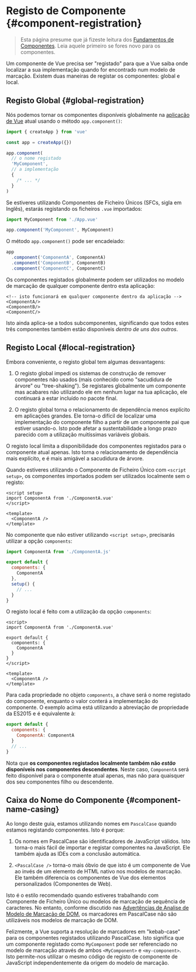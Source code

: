 # Registo de Componente {#component-registration}

<VueSchoolLink href="https://vueschool.io/lessons/vue-3-global-vs-local-vue-components" title="Aula Gratuita Sobre Registo de Componente de Vue.js"/>

> Esta página presume que já fizeste leitura dos [Fundamentos de Componentes](/guide/essentials/component-basics). Leia aquele primeiro se fores novo para os componentes.

Um componente de Vue precisa ser "registado" para que a Vue saiba onde localizar a sua implementação quando for encontrado num modelo de marcação. Existem duas maneiras de registar os componentes: global e local.

## Registo Global {#global-registration}

Nós podemos tornar os componentes disponíveis globalmente na [aplicação de Vue](/guide/essentials/application.html) atual usando o método `app.component()`:

```js
import { createApp } from 'vue'

const app = createApp({})

app.component(
  // o nome registado
  'MyComponent',
  // a implementação
  {
    /* ... */
  }
)
```

Se estiveres utilizando Componentes de Ficheiro Únicos (SFCs, sigla em Inglês), estarás registando os ficheiros `.vue` importados:

```js
import MyComponent from './App.vue'

app.component('MyComponent', MyComponent)
```

O método `app.component()` pode ser encadeiado:

```js
app
  .component('ComponentA', ComponentA)
  .component('ComponentB', ComponentB)
  .component('ComponentC', ComponentC)
```

Os componentes registados globalmente podem ser utilizados no modelo de marcação de qualquer componente dentro esta aplicação:

```vue-html
<!-- isto funcionará em qualquer componente dentro da aplicação -->
<ComponentA/>
<ComponentB/>
<ComponentC/>
```

Isto ainda aplica-se a todos subcomponentes, significando que todos estes três componentes também estão disponíveis _dentro de uns dos outros_.

## Registo Local {#local-registration}

Embora conveniente, o registo global tem algumas desvantagens:

1. O registo global impedi os sistemas de construção de remover componentes não usados (mais conhecido como "sacudidura de árvore" ou "tree-shaking"). Se registares globalmente um componente mas acabares não utilizando ele em nenhum lugar na tua aplicação, ele continuará a estar incluído no pacote final.

2. O registo global torna o relacionamento de dependência menos explícito em aplicações grandes. Ele torna-o difícil de localizar uma implementação do componente filho a partir de um componente pai que estiver usando-o. Isto pode afetar a sustentabilidade a longo prazo parecido com a utilização muitíssimas variáveis globais.

O registo local limita a disponibilidade dos componentes registados para o componente atual apenas. Isto torna o relacionamento de dependência mais explícito, e é mais amigável a sacudidura de árvore.

<div class="composition-api">

Quando estiveres utilizando o Componente de Ficheiro Único com `<script setup>`, os componentes importados podem ser utilizados localmente sem o registo:

```vue
<script setup>
import ComponentA from './ComponentA.vue'
</script>

<template>
  <ComponentA />
</template>
```

No componente que não estiver utilizando `<script setup>`, precisarás utilizar a opção `components`:

```js
import ComponentA from './ComponentA.js'

export default {
  components: {
    ComponentA
  },
  setup() {
    // ...
  }
}
```

</div>
<div class="options-api">

O registo local é feito com a utilização da opção `components`:

```vue
<script>
import ComponentA from './ComponentA.vue'

export default {
  components: {
    ComponentA
  }
}
</script>

<template>
  <ComponentA />
</template>
```

</div>

Para cada propriedade no objeto `components`, a chave será o nome registado do componente, enquanto o valor conterá a implementação do componente. O exemplo acima está utilizando a abreviação de propriedade da ES2015 e é equivalente à:

```js
export default {
  components: {
    ComponentA: ComponentA
  }
  // ...
}
```

Nota que **os componentes registados localmente também não _estão_ disponíveis nos componentes descendentes**. Neste caso, `ComponentA` será feito disponível para o componente atual apenas, mas não para quaisquer dos seu componentes filho ou descendente.

## Caixa do Nome do Componente {#component-name-casing}

Ao longo deste guia, estamos utilizando nomes em `PascalCase` quando estamos registando componentes. Isto é porque:

1. Os nomes em PascalCase são identificadores de JavaScript válidos. Isto torna-o mais fácil de importar e registar componentes na JavaScript. Ele também ajuda as IDEs com a conclusão automática.

2. `<PascalCase />` torna-o mais óbvio de que isto é um componente de Vue ao invés de um elemento de HTML nativo nos modelos de marcação. Ele também diferencia os componentes de Vue dos elementos personalizados (Componentes de Web).

Isto é o estilo recomendado quando estiveres trabalhando com Componente de Ficheiro Único ou modelos de marcação de sequência de caracteres. No entanto, conforme discutido nas [Advertências de Analise de Modelo de Marcação de DOM](/guide/essentials/component-basics.html#advertências-de-analise-de-modelo-de-marcação-de-dom), os marcadores em PascalCase não são utilizáveis nos modelos de marcação de DOM.

Felizmente, a Vue suporta a resolução de marcadores em "kebab-case" para os componentes registados utilizando PascalCase. Isto significa que um componente registado como `MyComponent` pode ser referenciado no modelo de marcação através de ambos `<MyComponent>` e `<my-component>`. Isto permite-nos utilizar o mesmo código de registo de componente de JavaScript independentemente da origem do modelo de marcação.
